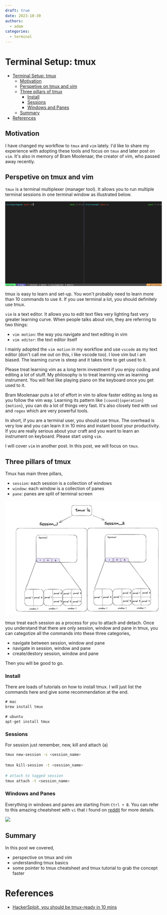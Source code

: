 ```yaml
---
draft: true
date: 2023-10-30
authors:
  - adam
categories:
  - terminal
---
```


# Terminal Setup: tmux
- [Terminal Setup: tmux](#terminal-setup-tmux)
  - [Motivation](#motivation)
  - [Perspetive on tmux and vim](#perspetive-on-tmux-and-vim)
  - [Three pillars of tmux](#three-pillars-of-tmux)
    - [Install](#install)
    - [Sessions](#sessions)
    - [Windows and Panes](#windows-and-panes)
  - [Summary](#summary)
- [References](#references)



## Motivation

I have changed my workflow to `tmux` and `vim` lately. I'd like to share my experience with adopting these tools and focus on `tmux` and later post on `vim`. It's also in memory of Bram Moolenaar, the creator of vim, who passed away recently.

## Perspetive on tmux and vim

`tmux` is a terminal multiplexer (manager tool). It allows you to run multiple terminal sessions in one terminal window as illustrated below.

![](./assets/tmux.png)

tmux is easy to learn and set-up. You won't probably need to learn more than 10 commands to use it. If you use terminal a lot, you should definitely use tmux.

`vim` is a text editor. It allows you to edit text files very lighting fast very greater learning curve. When people talks about vim, they are referring to two things:
- `vim motion`: the way you navigate and text editing in vim
- `vim editor`: the text editor itself

I mainly adopted the `vim motion` in my workflow and use `vscode` as my text editor (don't call me out on this, i like vscode too). I love vim but i am biased. The learning curve is steep and it takes time to get used to it. 

Please treat learning vim as a long term investment if you enjoy coding and editing a lot of stuff. My philosophy is to treat learning vim as learning instrument. You will feel like playing piano on the keyboard once you get used to it. 

Bram Moolenaar puts a lot of effort in vim to allow faster editing as long as you follow the vim way. Learning its pattern like `[cound]{operation}{motion}`, you can do a lot of things very fast. It's also closely tied with `sed` and `regex` which are very powerful tools.

In short, if you are a terminal user, you should use tmux. The overhead is very low and you can learn it in 10 mins and instant boost your productivity. If you are really serious about your craft and you want to learn an instrument on keyboard. Please start using `vim`. 

I will cover `vim` in another post. In this post, we will focus on `tmux`.


## Three pillars of tmux

Tmux has main three pillars,
- `session`: each session is a collection of windows
- `window`: each window is a collection of panes
- `pane`: panes are split of terminal screen

![](assets/tmux_2.png)

tmux treat each session as a process for you to attach and detach. Once you understand that there are only session, window and pane in tmux, you can categotize all the commands into these three categories,
- navigate between session, window and pane
- navigate in session, window and pane
- create/destory session, window and pane

Then you will be good to go.


### Install

There are loads of tutorials on how to install tmux. I will just list the commands here and give some recommendation at the end.
```
# mac
brew install tmux

# ubuntu
apt-get install tmux
```

### Sessions

For session just remember, new, kill and attach (a)
```bash
tmux new-session -s <session_name>

tmux kill-session -t <session_name>

# attach to tagged session
tmux attach -t <session_name>
```

### Windows and Panes

Everything in windows and panes are starting from `Ctrl + B`. You can refer to this amazing cheatsheet with `vi` that i found on [reddit](https://www.reddit.com/r/linux4noobs/comments/wqlkuy/cheatsheet_with_tmux_shortcuts/) for more details. 

![](https://i.imgur.com/7kxPS80.png)


## Summary

In this post we covered,
- perspective on tmux and vim
- understanding tmux basics
- some pointer to tmux cheatsheet and tmux tutorial to grab the concept faster

# References
- [HackerSploit, you should be tmux-ready in 10 mins](https://www.youtube.com/watch?v=Yl7NFenTgIo)